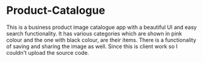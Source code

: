 # Product-Catalogue

This is a business product image catalogue app with a beautiful UI and easy search functionality. It has various categories which are shown in pink colour and the one with black colour, are their items. There is a functionality of saving and sharing the image as well. Since this is client work so I couldn't upload the source code.
